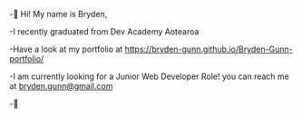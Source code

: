 -👋 Hi! My name is Bryden,

-I recently graduated from Dev Academy Aotearoa

-Have a look at my portfolio at https://bryden-gunn.github.io/Bryden-Gunn-portfolio/

-I am currently looking for a Junior Web Developer Role! you can reach me at bryden.gunn@gmail.com

-🙏
